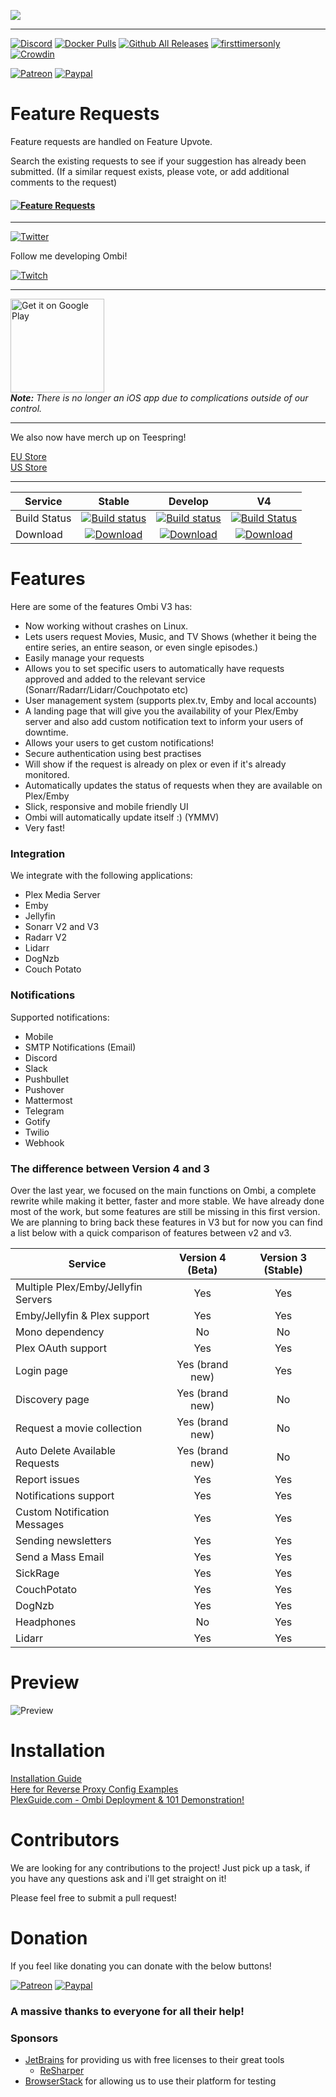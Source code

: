 ![](http://i.imgur.com/qQsN78U.png)   
____ 
[![Discord](https://img.shields.io/discord/270828201473736705.svg)](https://discord.gg/Sa7wNWb)
[![Docker Pulls](https://img.shields.io/docker/pulls/linuxserver/ombi.svg)](https://hub.docker.com/r/linuxserver/ombi/)
[![Github All Releases](https://img.shields.io/github/downloads/tidusjar/Ombi/total.svg)](https://github.com/tidusjar/Ombi)
[![firsttimersonly](http://img.shields.io/badge/first--timers--only-friendly-blue.svg)](http://www.firsttimersonly.com/)
[![Crowdin](https://d322cqt584bo4o.cloudfront.net/ombi/localized.svg)](https://crowdin.com/project/ombi)

[![Patreon](https://img.shields.io/badge/patreon-donate-yellow.svg)](https://patreon.com/tidusjar/Ombi)
[![Paypal](https://img.shields.io/badge/paypal-donate-yellow.svg)](https://paypal.me/PlexRequestsNet)

# Feature Requests
Feature requests are handled on Feature Upvote.

Search the existing requests to see if your suggestion has already been submitted.
(If a similar request exists, please vote, or add additional comments to the request)

#### [![Feature Requests](https://cloud.githubusercontent.com/assets/390379/10127973/045b3a96-6560-11e5-9b20-31a2032956b2.png)](https://features.ombi.io)
___


[![Twitter](https://img.shields.io/twitter/follow/tidusjar.svg?style=social)](https://twitter.com/intent/follow?screen_name=tidusjar)

Follow me developing Ombi!

[![Twitch](https://img.shields.io/badge/Twitch-Watch-blue.svg?style=flat-square&logo=twitch)](https://www.twitch.tv/tidusjar)


___
<a href='https://play.google.com/store/apps/details?id=com.tidusjar.Ombi&pcampaignid=MKT-Other-global-all-co-prtnr-py-PartBadge-Mar2515-1'><img width="150"   alt='Get it on Google Play' src='https://play.google.com/intl/en_gb/badges/images/generic/en_badge_web_generic.png'/></a>
<br>
_**Note:** There is no longer an iOS app due to complications outside of our control._

___

We also now have merch up on Teespring!

[EU Store](https://teespring.com/stores/ombi-eu)   
[US Store](https://teespring.com/stores/ombi-us)

___


| Service  | Stable         | Develop          | V4 |
|----------|:---------------------------:|:----------------------------:|:----------------------------:|
| Build Status | [![Build status](https://ci.appveyor.com/api/projects/status/hgj8j6lcea7j0yhn/branch/master?svg=true)](https://ci.appveyor.com/project/tidusjar/requestplex/branch/master) | [![Build status](https://ci.appveyor.com/api/projects/status/hgj8j6lcea7j0yhn/branch/develop?svg=true)](https://ci.appveyor.com/project/tidusjar/requestplex/branch/develop) | [![Build Status](https://dev.azure.com/tidusjar/Ombi/_apis/build/status/Ombi%20CI?branchName=feature%2Fv4)](https://dev.azure.com/tidusjar/Ombi/_build/latest?definitionId=18&branchName=feature%2Fv4)
| Download |[![Download](http://i.imgur.com/odToka3.png)](https://github.com/tidusjar/Ombi/releases)            |      [![Download](http://i.imgur.com/odToka3.png)](https://ci.appveyor.com/project/tidusjar/requestplex/branch/develop/artifacts)       | [![Download](http://i.imgur.com/odToka3.png)](https://github.com/tidusjar/ombi.releases/releases)       | 
# Features
Here are some of the features Ombi V3 has:
* Now working without crashes on Linux.
* Lets users request Movies, Music, and TV Shows (whether it being the entire series, an entire season, or even single episodes.)
* Easily manage your requests
* Allows you to set specific users to automatically have requests approved and added to the relevant service (Sonarr/Radarr/Lidarr/Couchpotato etc)
* User management system (supports plex.tv, Emby and local accounts)
* A landing page that will give you the availability of your Plex/Emby server and also add custom notification text to inform your users of downtime.
* Allows your users to get custom notifications!
* Secure authentication using best practises
* Will show if the request is already on plex or even if it's already monitored.
* Automatically updates the status of requests when they are available on Plex/Emby
* Slick, responsive and mobile friendly UI
* Ombi will automatically update itself :) (YMMV)
* Very fast!

### Integration 
We integrate with the following applications:
* Plex Media Server
* Emby
* Jellyfin
* Sonarr V2 and V3
* Radarr V2
* Lidarr
* DogNzb
* Couch Potato


### Notifications
Supported notifications:
* Mobile
* SMTP Notifications (Email)
* Discord
* Slack
* Pushbullet
* Pushover
* Mattermost
* Telegram
* Gotify
* Twilio
* Webhook

### The difference between Version 4 and 3

Over the last year, we focused on the main functions on Ombi, a complete rewrite while making it better, faster and more stable.
We have already done most of the work, but some features are still be missing in this first version.
We are planning to bring back these features in V3 but for now you can find a list below with a quick comparison of features between v2 and v3.


| Service  | Version 4 (Beta) | Version 3 (Stable)|
|----------|:----------:|:----------:|
| Multiple Plex/Emby/Jellyfin Servers | Yes | Yes |
| Emby/Jellyfin & Plex support | Yes | Yes |
| Mono dependency | No | No |
| Plex OAuth support | Yes | Yes |
| Login page | Yes (brand new) | Yes |
| Discovery page | Yes (brand new) | No |
| Request a movie collection | Yes (brand new) | No |
| Auto Delete Available Requests | Yes (brand new) | No |
| Report issues | Yes | Yes |
| Notifications support | Yes | Yes |
| Custom Notification Messages | Yes | Yes |
| Sending newsletters | Yes | Yes |
| Send a Mass Email | Yes | Yes |
| SickRage | Yes | Yes |
| CouchPotato | Yes | Yes |
| DogNzb | Yes | Yes |
| Headphones | No | Yes |
| Lidarr | Yes | Yes |

# Preview

![Preview](http://i.imgur.com/Nn1BwAM.gif)

# Installation

[Installation Guide](https://github.com/tidusjar/Ombi/wiki/Installation)  
[Here for Reverse Proxy Config Examples](https://github.com/tidusjar/Ombi/wiki/Reverse-Proxy-Examples)  
[PlexGuide.com - Ombi Deployment & 101 Demonstration!](https://www.youtube.com/watch?v=QPNlqqkjNJw&feature=youtu.be)  

# Contributors

We are looking for any contributions to the project! Just pick up a task, if you have any questions ask and i'll get straight on it!

Please feel free to submit a pull request!

# Donation
If you feel like donating you can donate with the below buttons!


[![Patreon](https://img.shields.io/badge/patreon-donate-yellow.svg)](https://patreon.com/tidusjar/Ombi)
[![Paypal](https://img.shields.io/badge/paypal-donate-yellow.svg)](https://paypal.me/PlexRequestsNet)

### A massive thanks to everyone for all their help!


### Sponsors ###
- [JetBrains](http://www.jetbrains.com/) for providing us with free licenses to their great tools
    - [ReSharper](http://www.jetbrains.com/resharper/)
- [BrowserStack](https://www.browserstack.com) for allowing us to use their platform for testing
